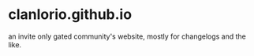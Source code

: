 # clanlorio.github.io
an invite only gated community's website, mostly for changelogs and the like.
